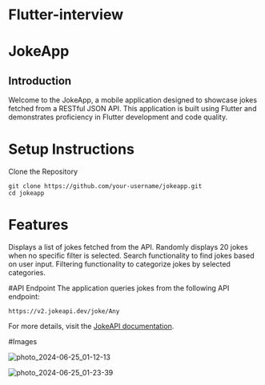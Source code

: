 # Flutter-interview

# JokeApp

## Introduction
Welcome to the JokeApp, a mobile application designed to showcase jokes fetched from a RESTful JSON API. This application is built using Flutter and demonstrates proficiency in Flutter development and code quality.


# Setup Instructions
Clone the Repository
```
git clone https://github.com/your-username/jokeapp.git
cd jokeapp
```


# Features
Displays a list of jokes fetched from the API.
Randomly displays 20 jokes when no specific filter is selected.
Search functionality to find jokes based on user input.
Filtering functionality to categorize jokes by selected categories.

#API Endpoint
The application queries jokes from the following API endpoint:

```
https://v2.jokeapi.dev/joke/Any
```

For more details, visit the [JokeAPI documentation]([url](https://v2.jokeapi.dev/)
).


#Images


![photo_2024-06-25_01-12-13](https://github.com/FARAD56/core_dev_interview/assets/99828747/07726832-ed28-4d43-b305-a3155b1f7034)



![photo_2024-06-25_01-23-39](https://github.com/FARAD56/core_dev_interview/assets/99828747/5103ebc1-6c65-4f17-a3f5-3c91b6a0ab60)


